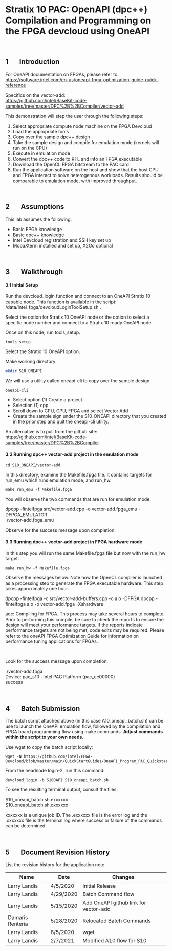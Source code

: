 

# Stratix 10 PAC: OpenAPI (dpc++) Compilation and Programming on the FPGA devcloud using OneAPI

 <br/>

## 1&nbsp;&nbsp;&nbsp;&nbsp;&nbsp;&nbsp;&nbsp;Introduction

For OneAPI documentation on FPGAs, please refer to:\
https://software.intel.com/en-us/oneapi-fpga-optimization-guide-quick-reference

Specifics on the vector-add:\
https://github.com/intel/BaseKit-code-samples/tree/master/DPC%2B%2BCompiler/vector-add

This demonstration will step the user through the following steps:

1. Select appropriate compute node machine on the FPGA Devcloud
2. Load the appropriate tools
3. Copy over the sample dpc++ design
4. Take the sample design and compile for emulation mode (kernels will run on the CPU)
6. Execute in emulation mode
7. Convert the dpc++ code to RTL and into an FPGA executable 
8. Download the OpenCL FPGA bitstream to the PAC card
9. Run the application software on the host and show that the host CPU  and FPGA interact to solve heterogenous workloads. Results should be comparable to emulation mode, with improved throughput.

<br/>

## 2&nbsp;&nbsp;&nbsp;&nbsp;&nbsp;&nbsp;&nbsp;Assumptions

This lab assumes the following:

- Basic FPGA knowledge
- Basic dpc++ knowledge
- Intel Devcloud registration and SSH key set up
- MobaXterm installed and set up, X2Go optional

<br/>

## 3&nbsp;&nbsp;&nbsp;&nbsp;&nbsp;&nbsp;&nbsp;Walkthrough

#### 3.1 Initial Setup

Run the devcloud_login function and connect to an OneAPI Stratix 10 capable node. This function is available in the script: /data/intel_fpga/devcloudLoginToolSetup.sh .

Select the option for Stratix 10 OneAPI node or the option to select a specific node number and connect to a Stratix 10 ready OneAPI node.

Once on this node, run tools_setup.

```
tools_setup
```

Select the Stratix 10 OneAPI option.

Make  working directory:

```bash
mkdir S10_ONEAPI
```

We will use a utility called oneapi-cli to copy over the sample design.

```
oneapi-cli
```

- Select option (1) Create a project.
- Selection (1) cpp
- Scroll down to CPU, GPU, FPGA and select Vector Add
- Create the sample sign under the S10_ONEAPI directory that you created in the prior step and quit the oneapi-cli utility.

An alternative is to pull from the github site: https://github.com/intel/BaseKit-code-samples/tree/master/DPC%2B%2BCompiler


#### 3.2 Running dpc++ vector-add project in the emulation mode

```
cd S10_ONEAPI/vector-add
```

In this directory, examine the Makefile.fpga file. It contains targets for run_emu which runs emulation mode, and run_hw.

```
make run_emu -f Makefile.fpga
```

You will observe the two commands that are run for emulation mode:

dpcpp  -fintelfpga src/vector-add.cpp -o vector-add.fpga_emu -DFPGA_EMULATOR\
./vector-add.fpga_emu

Observe for the success message upon completion.

#### 3.3 Running dpc++ vector-add project in FPGA hardware mode

In this step you will run the same Makefile.fpga file but now with the run_hw target.

```
make run_hw -f Makefile.fpga
```

Observe the messages below. Note how the OpenCL compiler is launched as a processing step to generate the FPGA executable hardware. This step takes approximately one hour.

dpcpp  -fintelfpga -c src/vector-add-buffers.cpp -o a.o -DFPGA
dpcpp  -fintelfpga a.o -o vector-add.fpga -Xshardware

aoc: Compiling for FPGA. This process may take several hours to complete.  Prior to performing this compile, be sure to check the reports to ensure the design will meet your performance targets.  If the reports indicate performance targets are not being met, code edits may be required.  Please refer to the oneAPI FPGA Optimization Guide for information on performance tuning applications for FPGAs.

<br/>

Look for the success message upon completion.

./vector-add.fpga\
Device: pac_s10 : Intel PAC Platform (pac_ee00000)\
success

<br/>

## 4&nbsp;&nbsp;&nbsp;&nbsp;&nbsp;&nbsp;&nbsp;Batch Submission

The batch script attached above (in this case A10_oneapi_batch.sh) can be use to launch the OneAPI emulation flow, followed by the compilation and FPGA board programming flow using make commands. **Adjust commands within the script to your own needs.**

Use wget to copy the batch script locally:

```
wget -N https://github.com/intel/FPGA-Devcloud/blob/master/main/QuickStartGuides/OneAPI_Program_PAC_Quickstart/Stratix%2010/S10_oneapi_batch.sh
```

From the headnode login-2, run this command:

```
devcloud_login -b S10OAPI S10_oneapi_batch.sh
```

To see the resulting terminal output, consult the files:

S10_oneapi_batch.sh.exxxxxx\
S10_oneapi_batch.sh.oxxxxxx

xxxxxxx is a unique job ID. The .exxxxxx file is the error log and the .oxxxxxx file is the terminal log where success or failure of the commands can be determined.

<br/>

## 5&nbsp;&nbsp;&nbsp;&nbsp;&nbsp;&nbsp;&nbsp;Document Revision History

List the revision history for the application note.

| Name             | Date      | Changes                               |
| ---------------- | --------- | ------------------------------------- |
| Larry Landis     | 4/5/2020  | Initial Release                       |
| Larry Landis     | 4/29/2020 | Batch Command flow                    |
| Larry Landis     | 5/15/2020 | Add OneAPI github link for vector-add |
| Damaris Renteria | 5/28/2020 | Relocated Batch Commands              |
| Larry Landis     | 8/5/2020  | wget                                  |
| Larry Landis     | 2/7/2021  | Modified A10 flow for S10             |



 
